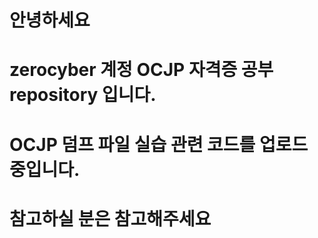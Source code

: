 # 안녕하세요
# zerocyber 계정 OCJP 자격증 공부 repository 입니다.
# OCJP 덤프 파일 실습 관련 코드를 업로드 중입니다.
# 참고하실 분은 참고해주세요
